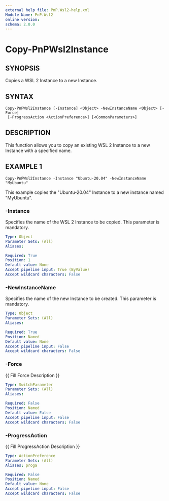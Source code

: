 ```yaml
---
external help file: PnP.Wsl2-help.xml
Module Name: PnP.Wsl2
online version:
schema: 2.0.0
---
```


# Copy-PnPWsl2Instance

## SYNOPSIS
Copies a WSL 2 Instance to a new Instance.

## SYNTAX

```
Copy-PnPWsl2Instance [-Instance] <Object> -NewInstanceName <Object> [-Force]
 [-ProgressAction <ActionPreference>] [<CommonParameters>]
```

## DESCRIPTION
This function allows you to copy an existing WSL 2 Instance to a new Instance with a specified name.



## EXAMPLE 1
```
Copy-PnPWsl2Instance -Instance "Ubuntu-20.04" -NewInstanceName "MyUbuntu"
```

This example copies the "Ubuntu-20.04" Instance to a new instance named "MyUbuntu".



### -Instance
Specifies the name of the WSL 2 Instance to be copied.
This parameter is mandatory.

```yaml
Type: Object
Parameter Sets: (All)
Aliases:

Required: True
Position: 1
Default value: None
Accept pipeline input: True (ByValue)
Accept wildcard characters: False
```

### -NewInstanceName
Specifies the name of the new Instance to be created.
This parameter is mandatory.

```yaml
Type: Object
Parameter Sets: (All)
Aliases:

Required: True
Position: Named
Default value: None
Accept pipeline input: False
Accept wildcard characters: False
```

### -Force
{{ Fill Force Description }}

```yaml
Type: SwitchParameter
Parameter Sets: (All)
Aliases:

Required: False
Position: Named
Default value: False
Accept pipeline input: False
Accept wildcard characters: False
```

### -ProgressAction
{{ Fill ProgressAction Description }}

```yaml
Type: ActionPreference
Parameter Sets: (All)
Aliases: proga

Required: False
Position: Named
Default value: None
Accept pipeline input: False
Accept wildcard characters: False
```
